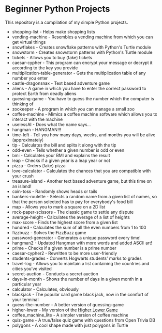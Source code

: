 # Beginner Python Projects

This repository is a compilation of my simple Python projects.

- shopping-list - Helps make shopping lists
- vending-machine - Resembles a vending machine from which you can get virtual things
- snowflakes - Creates snowflake patterns with Python's Turtle module
- snowstorm - Creates snowstorm patterns with Python's Turtle module
- tickets - Allows you to buy (fake) tickets
- caesar-cypher - This program can encrypt your message or decrypt it according to the key you provide
- multiplication-table-generator - Gets the multiplication table of any number you enter
- castle-dragonsnax - Text based adventure game
- aliens - A game in which you have to enter the correct password to protect Earth from deadly aliens
- guessing-game - You have to guess the number which the computer is thinking of
- zookeeper - A program in which you can manage a small zoo
- coffee-machine - Mimics a coffee machine software which allows you to interact with the machine
- uselessAI - Does what the name says...
- hangman - HANGMAN!!!
- time-left - Tell you how many days, weeks, and months you will be alive (approximately)
- tip - Calculates the bill and splits it along with the tip
- odd-even - Tells whether a given number is odd or even
- bmi - Calculates your BMI and explains the result
- leap - Checks if a given year is a leap year or not
- pizza - Orders (fake) pizza
- love-calculator - Calculates the chances that you are compatible with your crush
- treasure-island - Another text based adventure game, but this time on an island!
- coin-toss - Randomly shows heads or tails
- bankers-roulette - Selects a random name from a given list of names, so that the person selected has to pay for everybody's food bill
- map - Allows you to mark a square on a 2D list
- rock-paper-scissors - The classic game to settle any dispute
- average-height - Calculates the average of a list of heights
- max-score - Finds the highest score from a given list
- hundred - Calculates the sum of all the even numbers from 1 to 100
- fizzbuzz - Solves the FizzBuzz game
- password-generator - Generates a unique password every time!
- hangman2 - Updated Hangman with more words and added ASCII art!
- prime - Checks if a given number is a prime number
- caesar-cypher2 - Rewritten to be more user-friendly
- students-grades - Converts Hogwarts students' marks to grades
- travel-log - Allows you to maintain a list containing the countries and cities you've visited
- secret-auction - Conducts a secret auction
- days-in-month - Shows the number of days in a given month in a particular year
- calculator - Calculates, obviously
- blackjack - The popular card game black jack, now in the comfort of your terminal
- guess-the-number - A better version of guessing-game
- higher-lower - My version of the [Higher Lower Game](higherlowergame.com)
- coffee_machine_lite - A simpler version of coffee machine
- quiz-game - A true/false quiz game with questions from Open Trivia DB
- polygons - A cool shape made with just polygons in Turtle